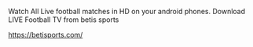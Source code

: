Watch All Live football matches in HD on your android phones. Download LIVE Football TV from betis sports

https://betisports.com/
